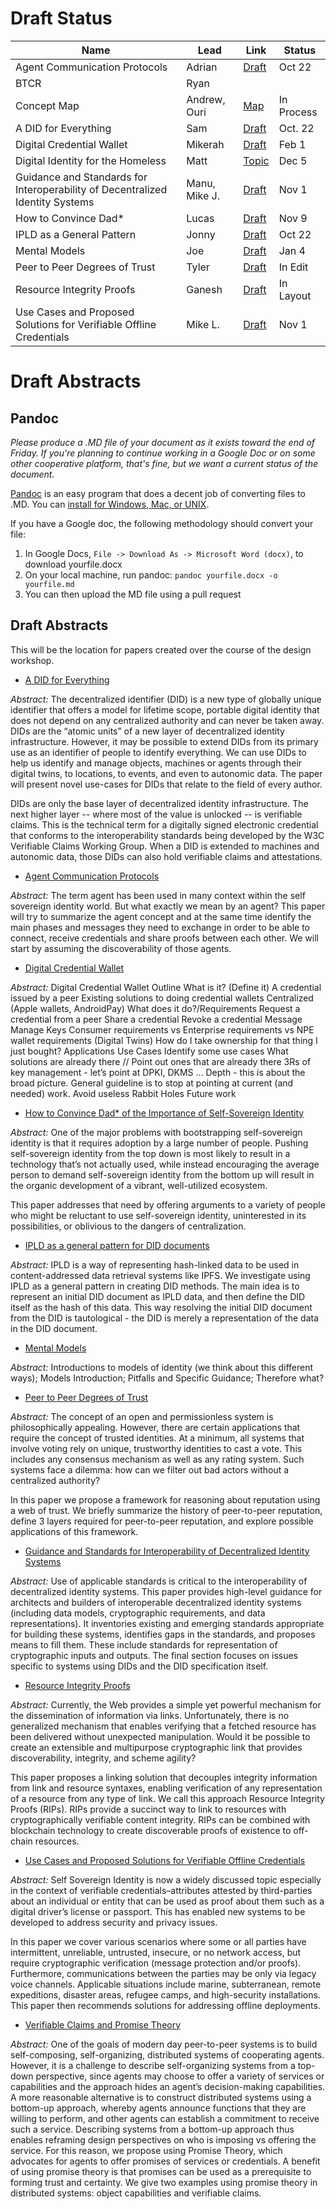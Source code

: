 # Draft Status

Name | Lead | Link | Status
---|---|---|---
Agent Communication Protocols | Adrian | [Draft](https://github.com/WebOfTrustInfo/rwot7/blob/master/draft-documents/Agent-Communication-Protocols.md) | Oct 22
BTCR | Ryan | | 
Concept Map | Andrew, Ouri | [Map](https://kumu.io/andrewhughes3000/rwot#credentials-concepts) | In Process 
A DID for Everything | Sam | [Draft](https://github.com/WebOfTrustInfo/rwot7/blob/master/draft-documents/A_DID_for_everything.md) | Oct. 22
Digital Credential Wallet | Mikerah | [Draft](https://github.com/WebOfTrustInfo/rwot7/blob/master/draft-documents/Digital%20Credential%20Wallet.md) | Feb 1
Digital Identity for the Homeless | Matt | [Topic](https://github.com/WebOfTrustInfo/rwot7/blob/master/topics-and-advance-readings/Digital-Identity-for-the-Homeless.md) | Dec 5
Guidance and Standards for Interoperability of Decentralized Identity Systems | Manu, Mike J. | [Draft](https://github.com/WebOfTrustInfo/rwot7/blob/master/draft-documents/Guidance_and_Standards_for_Interoperability_of_Decentralized_Identity_Systems.md) | Nov 1
How to Convince Dad* | Lucas | [Draft](https://github.com/WebOfTrustInfo/rwot7/blob/master/draft-documents/convincing-dad.md) | Nov 9
IPLD as a General Pattern | Jonny | [Draft](https://github.com/WebOfTrustInfo/rwot7/blob/master/draft-documents/ipld_did_documents.md) | Oct 22
Mental Models | Joe | [Draft](https://github.com/WebOfTrustInfo/rwot7/blob/master/draft-documents/mental-models.md) | Jan 4
Peer to Peer Degrees of Trust | Tyler | [Draft](https://github.com/WebOfTrustInfo/rwot7/blob/master/draft-documents/peer-to-peer-degrees-of-trust.md) | In Edit
Resource Integrity Proofs | Ganesh | [Draft](https://github.com/WebOfTrustInfo/rwot7/blob/master/draft-documents/resource-integrity-proofs.md) | In Layout
Use Cases and Proposed Solutions for Verifiable Offline Credentials | Mike L. | [Draft](https://github.com/WebOfTrustInfo/rwot7/blob/master/draft-documents/Use%20Cases%20and%20Proposed%20Solutions%20for%20Verifiable%20Offline%20Credentials.md)| Nov 1

# Draft Abstracts

## Pandoc

_Please produce a .MD file of your document as it exists toward the end of Friday. If you're planning to continue working in a Google Doc or on some other cooperative platform, that's fine, but we want a current status of the document._

[Pandoc](https://pandoc.org/) is an easy program that does a decent job of converting files to .MD. You can [install for Windows, Mac, or UNIX](https://pandoc.org/installing.html).

If you have a Google doc, the following methodology should convert your file:

   1. In Google Docs, `File -> Download As -> Microsoft Word (docx)`, to download yourfile.docx
   2. On your local machine, run pandoc: `pandoc yourfile.docx -o yourfile.md`
   3. You can then upload the MD file using a pull request

## Draft Abstracts

This will be the location for papers created over the course of the design workshop.

   * [A DID for Everything](https://github.com/WebOfTrustInfo/rwot7/blob/master/draft-documents/A_DID_for_everything.md)

*Abstract:* The decentralized identifier (DID) is a new type of globally unique identifier that offers a model for lifetime scope, portable digital identity that does not depend on any centralized authority and can never be taken away. DIDs are the “atomic units” of a new layer of decentralized identity infrastructure. However, it may be possible to extend DIDs from its primary use as an identifier of people to identify everything. We can use DIDs to help us identify and manage objects, machines or agents through their digital twins, to locations, to events, and even to autonomic data. The paper will present novel use-cases for DIDs that relate to the field of every author.

DIDs are only the base layer of decentralized identity infrastructure. The next higher layer -- where most of the value is unlocked -- is verifiable claims. This is the technical term for a digitally signed electronic credential that conforms to the interoperability standards being developed by the W3C Verifiable Claims Working Group. When a DID is extended to machines and autonomic data, those DIDs can also hold verifiable claims and attestations.

   * [Agent Communication Protocols](https://github.com/WebOfTrustInfo/rwot7/blob/master/draft-documents/Agent-Communication-Protocols.md)

*Abstract:* The term agent has been used in many context within the self sovereign identity world. But what exactly we mean by an agent? This paper will try to summarize the agent concept and at the same time identify the main phases and messages they need to exchange in order to be able to connect, receive credentials and share proofs between each other. We will start by assuming the discoverability of those agents.

   * [Digital Credential Wallet](https://github.com/WebOfTrustInfo/rwot7/blob/master/draft-documents/Digital%20Credential%20Wallet.md)

*Abstract:* Digital Credential Wallet Outline What is it? (Define it) A credential issued by a peer Existing solutions to doing credential wallets Centralized (Apple wallets, AndroidPay) What does it do?/Requirements Request a credential from a peer Share a credential Revoke a credential Message Manage Keys Consumer requirements vs Enterprise requirements vs NPE wallet requirements (Digital Twins) How do I take ownership for that thing I just bought? Applications Use Cases Identify some use cases What solutions are already there // Point out ones that are already there 3Rs of key management - let’s point at DPKI, DKMS … Depth - this is about the broad picture. General guideline is to stop at pointing at current (and needed) work. Avoid useless Rabbit Holes Future work

   * [How to Convince Dad\* of the Importance of Self-Sovereign Identity](https://github.com/WebOfTrustInfo/rwot7/blob/master/draft-documents/convincing-dad.md)

*Abstract:* One of the major problems with bootstrapping self-sovereign identity is that it requires adoption by a large number of people. Pushing self-sovereign identity from the top down is most likely to result in a technology that’s not actually used, while instead encouraging the average person to demand self-sovereign identity from the bottom up will result in the organic development of a vibrant, well-utilized ecosystem.

This paper addresses that need by offering arguments to a variety of people who might be reluctant to use self-sovereign identity, uninterested in its possibilities, or oblivious to the dangers of centralization.

   * [IPLD as a general pattern for DID documents](https://github.com/WebOfTrustInfo/rwot7/blob/master/draft-documents/ipld_did_documents.md)

*Abstract:* IPLD is a way of representing hash-linked data to be used in content-addressed data retrieval systems like IPFS. We investigate using IPLD as a general pattern in creating DID methods. The main idea is to represent an initial DID document as IPLD data, and then define the DID itself as the hash of this data. This way resolving the initial DID document from the DID is tautological - the DID is merely a representation of the data in the DID document.

   * [Mental Models](https://github.com/WebOfTrustInfo/rwot7/blob/master/draft-documents/mental-models.md)

*Abstract:* Introductions to models of identity (we think about this different ways); Models Introduction; Pitfalls and Specific Guidance; Therefore what?

   * [Peer to Peer Degrees of Trust](https://github.com/WebOfTrustInfo/rwot7/blob/master/draft-documents/peer-to-peer-degrees-of-trust.md)

*Abstract:* The concept of an open and permissionless system is philosophically appealing. However, there are certain applications that require the concept of trusted identities. At a minimum, all systems that involve voting rely on unique, trustworthy identities to cast a vote. This includes any consensus mechanism as well as any rating system. Such systems face a dilemma: how can we filter out bad actors without a centralized authority?

In this paper we propose a framework for reasoning about reputation using a web of trust. We briefly summarize the history of peer-to-peer reputation, define 3 layers required for peer-to-peer reputation, and explore possible applications of this framework.

   * [Guidance and Standards for Interoperability of Decentralized Identity Systems](Guidance_and_Standards_for_Interoperability_of_Decentralized_Identity_Systems.md)

*Abstract:* Use of applicable standards is critical to the interoperability of decentralized identity systems.  This paper provides high-level guidance for architects and builders of interoperable decentralized identity systems (including data models, cryptographic requirements, and data representations).  It inventories existing and emerging standards appropriate for building these systems, identifies gaps in the standards, and proposes means to fill them.  These include standards for representation of cryptographic inputs and outputs.  The final section focuses on issues specific to systems using DIDs and the DID specification itself.

   * [Resource Integrity Proofs](https://github.com/WebOfTrustInfo/rwot7/blob/master/draft-documents/resource-integrity-proofs.md)

*Abstract:* Currently, the Web provides a simple yet powerful mechanism for the dissemination of information via links. Unfortunately, there is no generalized mechanism that enables verifying that a fetched resource has been delivered without unexpected manipulation. Would it be possible to create an extensible and multipurpose cryptographic link that provides discoverability, integrity, and scheme agility?

This paper proposes a linking solution that decouples integrity information from link and resource syntaxes, enabling verification of any representation of a resource from any type of link. We call this approach Resource Integrity Proofs (RIPs). RIPs provide a succinct way to link to resources with cryptographically verifiable content integrity. RIPs can be combined with blockchain technology to create discoverable proofs of existence to off-chain resources.

   * [Use Cases and Proposed Solutions for Verifiable Offline Credentials](https://github.com/WebOfTrustInfo/rwot7/blob/master/draft-documents/Use%20Cases%20and%20Proposed%20Solutions%20for%20Verifiable%20Offline%20Credentials.md)

*Abstract:* Self Sovereign Identity is now a widely discussed topic especially in the context of verifiable credentials–attributes attested by third-parties about an individual or entity that can be used as proof about them such as a digital driver’s license or passport. This has enabled new systems to be developed to address security and privacy issues.

In this paper we cover various scenarios where some or all parties have intermittent, unreliable, untrusted, insecure, or no network access, but require cryptographic verification (message protection and/or proofs). Furthermore, communications between the parties may be only via legacy voice channels. Applicable situations include marine, subterranean, remote expeditions, disaster areas, refugee camps, and high-security installations. This paper then recommends solutions for addressing offline deployments.

   * [Verifiable Claims and Promise Theory](https://github.com/WebOfTrustInfo/rwot7/blob/master/draft-documents/Verifiable_Claims_Promise_Theory.org)

*Abstract:* One of the goals of modern day peer-to-peer systems is to build self-composing, self-organizing, distributed systems of cooperating agents. However, it is a challenge to describe self-organizing systems from a top-down perspective, since agents may choose to offer a variety of services or capabilities and the approach hides an agent’s decision-making capabilities. A more reasonable alternative is to construct distributed systems using a bottom-up approach, whereby agents announce functions that they are willing to perform, and other agents can establish a commitment to receive such a service. Describing systems from a bottom-up approach thus enables reframing design perspectives on who is imposing vs offering the service. For this reason, we propose using Promise Theory, which advocates for agents to offer promises of services or credentials. A benefit of using promise theory is that promises can be used as a prerequisite to forming trust and certainty. We give two examples using promise theory in distributed systems: object capabilities and verifiable claims.
